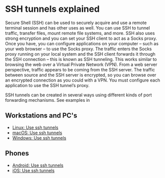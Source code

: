 # SSH tunnels explained

Secure Shell (SSH) can be used to securely acquire and use a remote terminal session and has other uses as well. 
You can use SSH to tunnel traffic, transfer files, mount remote file systems, and more. SSH also uses strong encryption 
and you can set your SSH client to act as a Socks proxy. Once you have, you can configure applications on your 
computer – such as your web browser – to use the Socks proxy. The traffic enters the Socks proxy running on your local 
system and the SSH client forwards it through the SSH connection – this is known as SSH tunneling. This works similar 
to browsing the web over a Virtual Private Network (VPN). From a web server perspective, traffic appears to be coming 
from the SSH server. The traffic between source and the SSH server is encrypted, so you can browse over an encrypted 
connection as you could with a VPN. You must configure each application to use the SSH tunnel’s proxy.

SSH tunnels can be created in several ways using different kinds of port forwarding mechanisms. See examples in 

## Workstations and PC's

* [Linux: Use ssh tunnels](https://linux.tymyrddin.dev/docs/services/ssh)
* [macOS: Use ssh tunnels](https://macos.tymyrddin.dev/docs/services/ssh)
* [Windows: Use ssh tunnels](https://windows.tymyrddin.dev/docs/services/ssh)

## Phones

* [Android: Use ssh tunnels](https://android.tymyrddin.dev/docs/services/ssh)
* [iOS: Use ssh tunnels](https://ios.tymyrddin.dev/docs/services/ssh)

 



